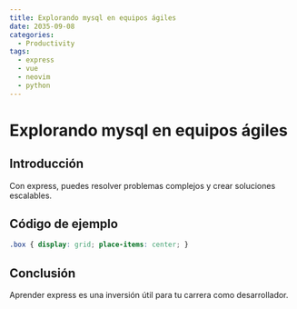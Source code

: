 ```yaml
---
title: Explorando mysql en equipos ágiles
date: 2035-09-08
categories:
  - Productivity
tags:
  - express
  - vue
  - neovim
  - python
---
```


# Explorando mysql en equipos ágiles

## Introducción

Con express, puedes resolver problemas complejos y crear soluciones escalables.

## Código de ejemplo

```css
.box { display: grid; place-items: center; }
```

## Conclusión

Aprender express es una inversión útil para tu carrera como desarrollador.